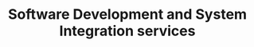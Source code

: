 ---
title: Software Development and System Integration services
permalink: /landings/locations
leadtext: We develop software products and provide digital platform engineering services in across Australia, New Zeland and Asia
child_collection: landing_locations
---